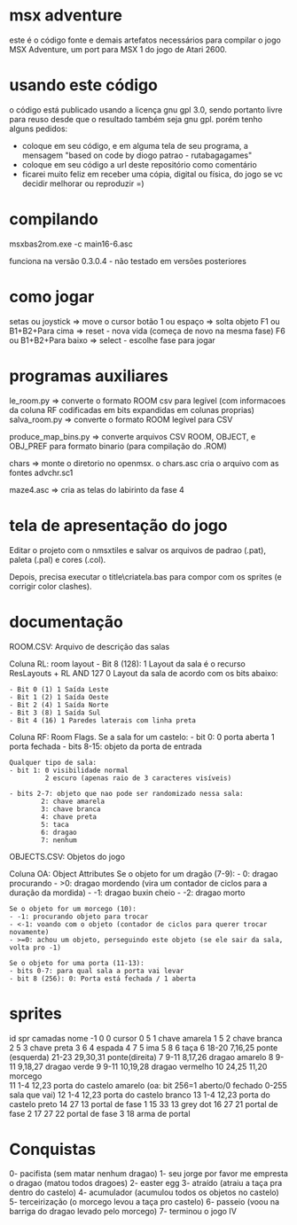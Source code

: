 # msx adventure

este é o código fonte e demais artefatos necessários para compilar o jogo MSX Adventure, um port para MSX 1 do jogo de Atari 2600.

# usando este código

o código está publicado usando a licença gnu gpl 3.0, sendo portanto livre para reuso desde que o resultado também seja gnu gpl. porém tenho alguns pedidos:

- coloque em seu código, e em alguma tela de seu programa, a mensagem "based on code by diogo patrao - rutabagagames"
- coloque em seu código a url deste repositório como comentário
- ficarei muito feliz em receber uma cópia, digital ou física, do jogo se vc decidir melhorar ou reproduzir =)
  
# compilando

msxbas2rom.exe -c main16-6.asc

funciona na versão 0.3.0.4 - não testado em versões posteriores

# como jogar

setas ou joystick => move o cursor
botão 1 ou espaço => solta objeto
F1 ou B1+B2+Para cima => reset - nova vida (começa de novo na mesma fase)
F6 ou B1+B2+Para baixo  => select - escolhe fase para jogar

# programas auxiliares

le_room.py => converte o formato ROOM csv para legível (com informacoes da coluna RF codificadas em bits expandidas em colunas proprias)
salva_room.py => converte o formato ROOM legível para CSV

produce_map_bins.py => converte arquivos CSV ROOM, OBJECT, e OBJ_PREF para formato binario (para compilação do .ROM)

chars => monte o diretorio no openmsx. o chars.asc cria o arquivo com as fontes advchr.sc1

maze4.asc => cria as telas do labirinto da fase 4

# tela de apresentação do jogo

Editar o projeto com o nmsxtiles e salvar os arquivos de padrao (.pat), paleta (.pal) e cores (.col).

Depois, precisa executar o title\criatela.bas para compor com os sprites (e corrigir color clashes).

# documentação

ROOM.CSV: Arquivo de descrição das salas

Coluna RL: room layout
	- Bit 8 (128): 1 Layout da sala é o recurso ResLayouts + RL AND 127
	               0 Layout da sala de acordo com os bits abaixo:
				   
	- Bit 0 (1) 1 Saída Leste
	- Bit 1 (2) 1 Saída Oeste
	- Bit 2 (4) 1 Saída Norte
	- Bit 3 (8) 1 Saída Sul
	- Bit 4 (16) 1 Paredes laterais com linha preta
				 

Coluna RF: Room Flags. 
	Se a sala for um castelo:
	- bit 0: 0 porta aberta
	         1 porta fechada
	- bits 8-15: objeto da porta de entrada
	
	Qualquer tipo de sala:
	- bit 1: 0 visibilidade normal
			 2 escuro (apenas raio de 3 caracteres visíveis)
			 
	- bits 2-7: objeto que nao pode ser randomizado nessa sala:
			2: chave amarela
			3: chave branca
			4: chave preta
			5: taca
			6: dragao
			7: nenhum
			 
	
	
OBJECTS.CSV: Objetos do jogo

Coluna OA: Object Attributes
	Se o objeto for um dragão (7-9):
	- 0: dragao procurando
	- >0: dragao mordendo (vira um contador de ciclos para a duração da mordida)
	- -1: dragao buxin cheio
	- -2: dragao morto
	
	Se o objeto for um morcego (10):
	- -1: procurando objeto para trocar
	- <-1: voando com o objeto (contador de ciclos para querer trocar novamente)
	- >=0: achou um objeto, perseguindo este objeto (se ele sair da sala, volta pro -1)
	
	Se o objeto for uma porta (11-13):
	- bits 0-7: para qual sala a porta vai levar
	- bit 8 (256): 0: Porta está fechada / 1 aberta
	
# sprites
id	spr	camadas	nome
-1	0	0	cursor
0	5	1	chave amarela
1	5	2	chave branca
2 	5	3	chave preta
3 	6	4	espada
4 	7	5	ima
5 	8	6	taça
6	18-20	7,16,25	ponte (esquerda)
	21-23	29,30,31	ponte(direita)
7	9-11	8,17,26	dragao amarelo
8	9-11	9,18,27	dragao verde
9 	9-11	10,19,28	dragao vermelho 
10	24,25	11,20	morcego  
11	1-4		12,23	porta do castelo amarelo (oa: bit 256=1 aberto/0 fechado 0-255 sala que vai)
12	1-4		12,23	porta do castelo branco 
13	1-4		12,23	porta do castelo preto 
14	27	13	portal de fase 1
15 33	13	grey dot
16 27	21	portal de fase 2
17 27	22	portal de fase 3
18 		arma de portal

# Conquistas

 0- pacifista (sem matar nenhum dragao)
 1- seu jorge por favor me empresta o dragao (matou todos dragoes)
 2- easter egg
 3- atraído (atraiu a taça pra dentro do castelo)
 4- acumulador (acumulou todos os objetos no castelo)
 5- terceirização (o morcego levou a taça pro castelo)
 6- passeio (voou na barriga do dragao levado pelo morcego)
 7- terminou o jogo IV
